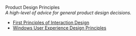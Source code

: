 Product Design Principles  
_A high-level of advice for general product design decisions._

*  [First Principles of Interaction Design](http://www.asktog.com/basics/firstPrinciples.html)  
*  [Windows User Experience Design Principles](http://msdn.microsoft.com/en-us/library/dd834141.aspx)  
